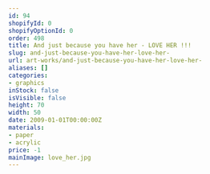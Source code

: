 ```yaml
---
id: 94
shopifyId: 0
shopifyOptionId: 0
order: 498
title: And just because you have her - LOVE HER !!!
slug: and-just-because-you-have-her-love-her-
url: art-works/and-just-because-you-have-her-love-her-
aliases: []
categories:
- graphics
inStock: false
isVisible: false
height: 70
width: 50
date: 2009-01-01T00:00:00Z
materials:
- paper
- acrylic
price: -1
mainImage: love_her.jpg
---
```

